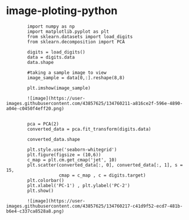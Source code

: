 # image-ploting-python

            import numpy as np
            import matplotlib.pyplot as plt
            from sklearn.datasets import load_digits
            from sklearn.decomposition import PCA

            digits = load_digits()
            data = digits.data
            data.shape

            #taking a sample image to view
            image_sample = data[0,:].reshape(8,8)

            plt.imshow(image_sample)

            ![image](https://user-images.githubusercontent.com/43857625/134760211-a816ce2f-596e-4890-a04e-c0450f4eff20.png)


            pca = PCA(2)
            converted_data = pca.fit_transform(digits.data)

            converted_data.shape

            plt.style.use('seaborn-whitegrid')
            plt.figure(figsize = (10,6))
            c_map = plt.cm.get_cmap('jet', 10)
            plt.scatter(converted_data[:, 0], converted_data[:, 1], s = 15,
                        cmap = c_map , c = digits.target)
            plt.colorbar()
            plt.xlabel('PC-1') , plt.ylabel('PC-2')
            plt.show()

            ![image](https://user-images.githubusercontent.com/43857625/134760217-c41d9f52-ecd7-481b-b6e4-c337ca8528a8.png)
